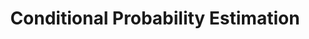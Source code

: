 ---
title: "Conditional Probability Estimation"
description: "An online journal club on the topics Conditional Probability Estimation. Our cover topics on all sorts of probabilistic approach, such as VAE, normalizing, graph neural network, probabilistic time series forecasting."
type: project
project: projects/conditional-probability-estimation
---